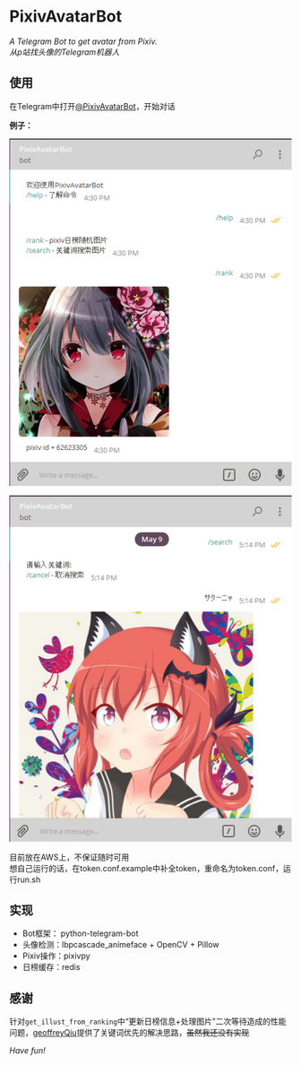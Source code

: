 # PixivAvatarBot

*A Telegram Bot to get avatar from Pixiv.*    
*从p站找头像的Telegram机器人*

## 使用

在Telegram中打开[@PixivAvatarBot](https://telegram.me/PixivAvatarBot)，开始对话

**例子：**

![rank例子](img/example_rank.png)

![search例子](img/example_search.png)

目前放在AWS上，不保证随时可用  
想自己运行的话，在token.conf.example中补全token，重命名为token.conf，运行run.sh

## 实现

- Bot框架： python-telegram-bot
- 头像检测：lbpcascade_animeface + OpenCV + Pillow
- Pixiv操作：pixivpy
- 日榜缓存：redis

## 感谢
针对`get_illust_from_ranking`中“更新日榜信息+处理图片”二次等待造成的性能问题，[geoffreyQiu](https://github.com/geoffreyQiu)提供了关键词优先的解决思路，~~虽然我还没有实现~~

*Have fun!*
